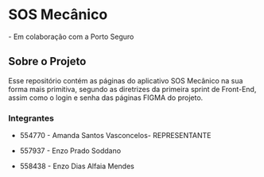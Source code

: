<h1>SOS Mecânico</h1>
- Em colaboração com a Porto Seguro

<h2>Sobre o Projeto</h2>

 Esse repositório contém as páginas do aplicativo SOS Mecânico na sua forma mais primitiva, segundo as diretrizes da primeira sprint de Front-End,
 assim como o login e senha das páginas FIGMA do projeto.

### Integrantes

* 554770 - Amanda Santos Vasconcelos- REPRESENTANTE

* 557937 - Enzo Prado Soddano

* 558438 - Enzo Dias Alfaia Mendes
